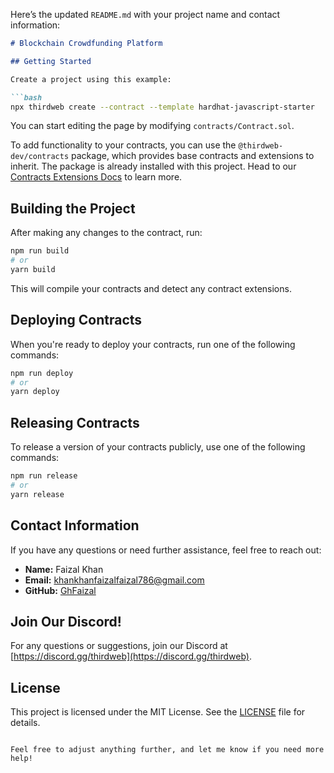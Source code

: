 Here’s the updated `README.md` with your project name and contact information:

```markdown
# Blockchain Crowdfunding Platform

## Getting Started

Create a project using this example:

```bash
npx thirdweb create --contract --template hardhat-javascript-starter
```

You can start editing the page by modifying `contracts/Contract.sol`.

To add functionality to your contracts, you can use the `@thirdweb-dev/contracts` package, which provides base contracts and extensions to inherit. The package is already installed with this project. Head to our [Contracts Extensions Docs](https://portal.thirdweb.com/contractkit) to learn more.

## Building the Project

After making any changes to the contract, run:

```bash
npm run build
# or
yarn build
```

This will compile your contracts and detect any contract extensions.

## Deploying Contracts

When you're ready to deploy your contracts, run one of the following commands:

```bash
npm run deploy
# or
yarn deploy
```

## Releasing Contracts

To release a version of your contracts publicly, use one of the following commands:

```bash
npm run release
# or
yarn release
```

## Contact Information

If you have any questions or need further assistance, feel free to reach out:

- **Name:** Faizal Khan
- **Email:** [khankhanfaizalfaizal786@gmail.com](mailto:khankhanfaizalfaizal786@gmail.com)
- **GitHub:** [GhFaizal](https://github.com/GhFaizal)

## Join Our Discord!

For any questions or suggestions, join our Discord at [https://discord.gg/thirdweb](https://discord.gg/thirdweb).

## License

This project is licensed under the MIT License. See the [LICENSE](LICENSE) file for details.
```

Feel free to adjust anything further, and let me know if you need more help!
